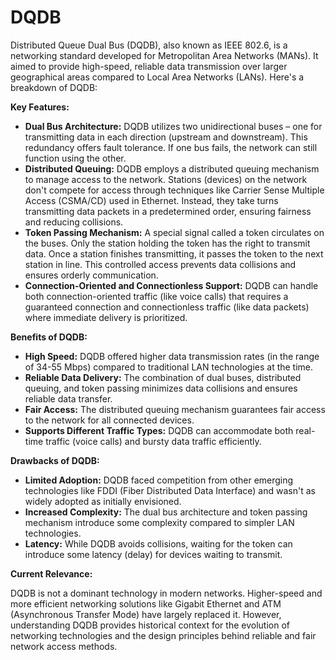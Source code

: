 # DQDB
Distributed Queue Dual Bus (DQDB), also known as IEEE 802.6, is a networking standard developed for Metropolitan Area Networks (MANs). It aimed to provide high-speed, reliable data transmission over larger geographical areas compared to Local Area Networks (LANs). Here's a breakdown of DQDB:

**Key Features:**

- **Dual Bus Architecture:** DQDB utilizes two unidirectional buses – one for transmitting data in each direction (upstream and downstream). This redundancy offers fault tolerance. If one bus fails, the network can still function using the other.
- **Distributed Queuing:** DQDB employs a distributed queuing mechanism to manage access to the network. Stations (devices) on the network don't compete for access through techniques like Carrier Sense Multiple Access (CSMA/CD) used in Ethernet. Instead, they take turns transmitting data packets in a predetermined order, ensuring fairness and reducing collisions.
- **Token Passing Mechanism:** A special signal called a token circulates on the buses. Only the station holding the token has the right to transmit data. Once a station finishes transmitting, it passes the token to the next station in line. This controlled access prevents data collisions and ensures orderly communication.
- **Connection-Oriented and Connectionless Support:** DQDB can handle both connection-oriented traffic (like voice calls) that requires a guaranteed connection and connectionless traffic (like data packets) where immediate delivery is prioritized.

**Benefits of DQDB:**

- **High Speed:** DQDB offered higher data transmission rates (in the range of 34-55 Mbps) compared to traditional LAN technologies at the time.
- **Reliable Data Delivery:** The combination of dual buses, distributed queuing, and token passing minimizes data collisions and ensures reliable data transfer.
- **Fair Access:** The distributed queuing mechanism guarantees fair access to the network for all connected devices.
- **Supports Different Traffic Types:** DQDB can accommodate both real-time traffic (voice calls) and bursty data traffic efficiently.

**Drawbacks of DQDB:**

- **Limited Adoption:** DQDB faced competition from other emerging technologies like FDDI (Fiber Distributed Data Interface) and wasn't as widely adopted as initially envisioned.
- **Increased Complexity:** The dual bus architecture and token passing mechanism introduce some complexity compared to simpler LAN technologies.
- **Latency:** While DQDB avoids collisions, waiting for the token can introduce some latency (delay) for devices waiting to transmit.

**Current Relevance:**

DQDB is not a dominant technology in modern networks. Higher-speed and more efficient networking solutions like Gigabit Ethernet and ATM (Asynchronous Transfer Mode) have largely replaced it. However, understanding DQDB provides historical context for the evolution of networking technologies and the design principles behind reliable and fair network access methods.